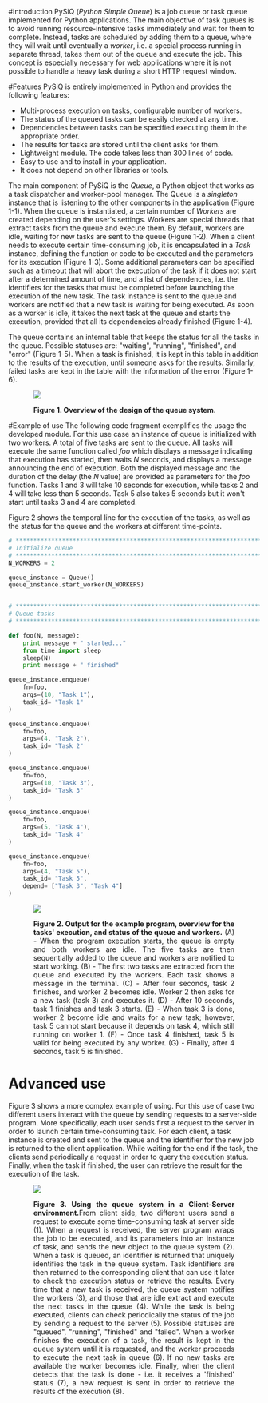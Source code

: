 #Introduction
PySiQ (_Python Simple Queue_) is a job queue or task queue implemented for Python applications. The main objective of task queues is to avoid running resource-intensive tasks immediately and wait for them to complete. Instead, tasks are scheduled by adding them to a queue, where they will wait until eventually a _worker_, i.e. a special process running in separate thread, takes them out of the queue and execute the job. This concept is especially necessary for web applications where it is not possible to handle a heavy task during a short HTTP request window.

#Features
PySiQ is entirely implemented in Python and provides the following features:
- Multi-process execution on tasks, configurable number of workers.
- The status of the queued tasks can be easily checked at any time.
- Dependencies between tasks can be specified executing them in the appropriate order.
- The results for tasks are stored until the client asks for them.
- Lightweight module. The code takes less than 300 lines of code.
- Easy to use and to install in your application.
- It does not depend on other libraries or tools.

The main component of PySiQ is the *Queue*, a Python object that works as a task dispatcher and worker-pool manager. The Queue is a _singleton_ instance that is listening to the other components in the application (Figure 1-1). When the queue is instantiated, a certain number of *Workers* are created depending on the user's settings. Workers are special threads that extract tasks from the queue and execute them. By default, workers are idle, waiting for new tasks are sent to the queue (Figure 1-2). When a client needs to execute certain time-consuming job, it is encapsulated in a *Task* instance, defining the function or code to be executed and the parameters for its execution (Figure 1-3). Some additional parameters can be specified such as a timeout that will abort the execution of the task if it does not start after a determined amount of time, and a list of dependencies, i.e. the identifiers for the tasks that must be completed before launching the execution of the new task. The task instance is sent to the queue and workers are notified that a new task is waiting for being executed. As soon as a worker is idle, it takes the next task at the queue and starts the execution, provided that all its dependencies already finished (Figure 1-4).

The queue contains an internal table that keeps the status for all the tasks in the queue. Possible statuses are: "waiting", "running", "finished", and "error" (Figure 1-5). When a task is finished, it is kept in this table in addition to the results of the execution, until someone asks for the results. Similarly, failed tasks are kept in the table with the information of the error (Figure 1-6).

<div style="width:80%; max-width: 800px; margin:auto;">
<img src="https://cloud.githubusercontent.com/assets/11427394/23629703/c91b950a-02b8-11e7-8c52-79eaadb40ef3.png">
<p style="text-align:justify;"><b>Figure 1. Overview of the design of the queue system.</b></p>
</div>


#Example of use
The following code fragment exemplifies the usage the developed module. For this use case an instance of queue is initialized with two workers. A total of five tasks are sent to the queue. All tasks will execute the same function called _foo_ which displays a message indicating that execution has started, then waits _N_ seconds, and displays a message announcing the end of execution. Both the displayed message and the duration of the delay (the _N_ value) are provided as parameters for the _foo_ function. Tasks 1 and 3 will take 10 seconds for execution, while tasks 2 and 4 will take less than 5 seconds. Task 5 also takes 5 seconds but it won't start until tasks 3 and 4 are completed.

Figure 2 shows the temporal line for the execution of the tasks, as well as the status for the queue and the workers at different time-points.

```python
# ************************************************************************
# Initialize queue
# ************************************************************************
N_WORKERS = 2

queue_instance = Queue()
queue_instance.start_worker(N_WORKERS)


# ************************************************************************
# Queue tasks
# ************************************************************************

def foo(N, message):
    print message + " started..."
    from time import sleep
    sleep(N)
    print message + " finished"

queue_instance.enqueue(
    fn=foo,
    args=(10, "Task 1"),
    task_id= "Task 1"
)

queue_instance.enqueue(
    fn=foo,
    args=(4, "Task 2"),
    task_id= "Task 2"
)

queue_instance.enqueue(
    fn=foo,
    args=(10, "Task 3"),
    task_id= "Task 3"
)

queue_instance.enqueue(
    fn=foo,
    args=(5, "Task 4"),
    task_id= "Task 4"
)

queue_instance.enqueue(
    fn=foo,
    args=(4, "Task 5"),
    task_id= "Task 5",
	depend= ["Task 3", "Task 4"]
)
```

<div style="width:80%; max-width: 800px; margin:auto;">
<img src="https://cloud.githubusercontent.com/assets/11427394/23629702/c919ba00-02b8-11e7-9664-e2208942cbdf.png">
<p style="text-align:justify;"><b>Figure 2. Output for the example program, overview for the tasks' execution, and status of the queue and workers.</b>  (A) - When the program execution starts, the queue is empty and both workers are idle. The five tasks are then sequentially added to the queue and workers are notified to start working. (B) - The first two tasks are extracted from the queue and executed by the workers. Each task shows a message in the terminal. (C) - After four seconds, task 2 finishes, and worker 2 becomes idle.  Worker 2 then asks for a new task (task 3) and executes it. (D) - After 10 seconds, task 1 finishes and task 3 starts. (E) - When task 3 is done, worker 2 become idle and waits for a new task; however, task 5 cannot start because it depends on task 4, which still running on worker 1. (F) - Once task 4 finished, task 5 is valid for being executed by any worker. (G) - Finally, after 4 seconds, task 5 is finished.</p>
</div>


# Advanced use
Figure 3 shows a more complex example of using. For this use of case two different users interact with the queue by sending requests to a server-side program. More specifically, each user sends first a request to the server in order to launch certain time-consuming task. For each client, a task instance is created and sent to the queue and the identifier for the new job is returned to the client application. While waiting for the end if the task, the clients send periodically a request in order to query the execution status. Finally, when the task if finished, the user can retrieve the result for the execution of the task.

<div style="width:80%; max-width: 800px; margin:auto;">
<img src="https://cloud.githubusercontent.com/assets/11427394/23629704/c91b9bae-02b8-11e7-8002-7ea0488eedaf.png">
<p style="text-align:justify;"><b>Figure 3. Using the queue system in a Client-Server environment.</b>From client side, two different users send a request to execute some time-consuming task at server side (1). When a request is received, the server program wraps the job to be executed, and its parameters into an instance of task, and sends the new object to the queue system (2).  When a task is queued, an identifier is returned that uniquely identifies the task in the queue system. Task identifiers are then returned to the corresponding client that can use it later to check the execution status or retrieve the results. Every time that a new task is received, the queue system notifies the workers (3), and those that are idle extract and execute the next tasks in the queue (4). While the task is being executed, clients can check periodically the status of the job by sending a request to the server (5). Possible statuses are "queued", "running", "finished" and "failed". When a worker finishes the execution of a task, the result is kept in the queue system until it is requested, and the worker proceeds to execute the next task in queue (6). If no new tasks are available the worker becomes idle. Finally, when the client detects that the task is done - i.e. it receives a 'finished' status (7), a new request is sent in order to retrieve the results of the execution (8).</p>
</div>
